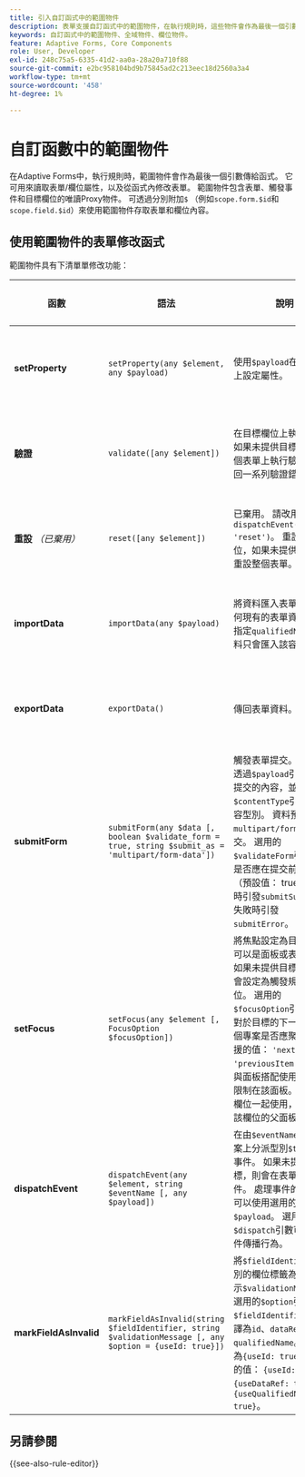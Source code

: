 ```yaml
---
title: 引入自訂函式中的範圍物件
description: 表單支援自訂函式中的範圍物件，在執行規則時，這些物件會作為最後一個引數傳遞至函式。
keywords: 自訂函式中的範圍物件、全域物件、欄位物件。
feature: Adaptive Forms, Core Components
role: User, Developer
exl-id: 248c75a5-6335-41d2-aa0a-28a20a710f88
source-git-commit: e2bc958104bd9b75845ad2c213eec18d2560a3a4
workflow-type: tm+mt
source-wordcount: '458'
ht-degree: 1%

---
```


# 自訂函數中的範圍物件

在Adaptive Forms中，執行規則時，範圍物件會作為最後一個引數傳給函式。 它可用來讀取表單/欄位屬性，以及從函式內修改表單。 範圍物件包含表單、觸發事件和目標欄位的唯讀Proxy物件。 可透過分別附加`$` （例如`scope.form.$id`和`scope.field.$id`）來使用範圍物件存取表單和欄位內容。

## 使用範圍物件的表單修改函式

範圍物件具有下清單單修改功能：

| 函數 | 語法 | 說明 | 程式碼範例 |
|-----------------|--------|-------------|-------------|
| **setProperty** | `setProperty(any $element, any $payload)` | 使用`$payload`在目標欄位上設定屬性。 | [按一下這裡](/help/forms/custom-function-core-components-use-cases.md#show-a-panel-using-the-setproperty-rule)檢視範例。 |
| **驗證** | `validate([any $element])` | 在目標欄位上執行驗證。 如果未提供目標，會在整個表單上執行驗證，並傳回一系列驗證錯誤。 | [按一下這裡](/help/forms/custom-function-core-components-use-cases.md#validate-the-field)檢視範例。 |
| **重設** *（已棄用）* | `reset([any $element])` | 已棄用。 請改用`dispatchEvent($target, 'reset')`。 重設目標欄位，如果未提供目標，則重設整個表單。 | [按一下這裡](/help/forms/custom-function-core-components-use-cases.md#reset-a-panel)檢視範例。 |
| **importData** | `importData(any $payload)` | 將資料匯入表單，取代任何現有的表單資料。 若指定`qualifiedName`，資料只會匯入該容器欄位。 | [按一下這裡](/help/forms/custom-function-core-components-use-cases.md#pre-fill-the-field-with-a-value-when-the-form-loads)檢視範例。 |
| **exportData** | `exportData()` | 傳回表單資料。 | [按一下這裡](/help/forms/custom-function-core-components-use-cases.md#submit-altered-data-to-the-server)檢視範例。 |
| **submitForm** | `submitForm(any $data [, boolean $validate_form = true, string $submit_as = 'multipart/form-data'])` | 觸發表單提交。 您可以透過`$payload`引數指定要提交的內容，並透過`$contentType`引數設定內容型別。 資料預設為`multipart/form-data`提交。 選用的`$validateForm`引數指定是否應在提交前驗證表單（預設值： true）。 成功時引發`submitSuccess`；失敗時引發`submitError`。 | [按一下這裡](/help/forms/custom-function-core-components-use-cases.md#submit-altered-data-to-the-server)檢視範例。 |
| **setFocus** | `setFocus(any $element [, FocusOption $focusOption])` | 將焦點設定為目標欄位，可以是面板或表單欄位。 如果未提供目標，則焦點會設定為觸發規則的欄位。 選用的`$focusOption`引數指定相對於目標的下一個或上一個專案是否應聚焦。 支援的值： `'nextItem'`， `'previousItem'`。 如果與面板搭配使用，導覽會限制在該面板。 如果和欄位一起使用，導覽會在該欄位的父面板中發生。 | [按一下這裡](/help/forms/custom-function-core-components-use-cases.md#set-focus-on-the-specific-field)檢視範例。 |
| **dispatchEvent** | `dispatchEvent(any $element, string $eventName [, any $payload])` | 在由`$eventName`決定的專案上分派型別`$target`的事件。 如果未提供目標，則會在表單上傳送事件。 處理事件的運算式可以使用選用的`$payload`。 選用的`$dispatch`引數可控制事件傳播行為。 | [按一下這裡](/help/forms/custom-function-core-components-use-cases.md#add-or-delete-repeatable-panel-using-the-dispatchevent-property)檢視範例。 |
| **markFieldAsInvalid** | `markFieldAsInvalid(string $fieldIdentifier, string $validationMessage [, any $option = {useId: true}])` | 將`$fieldIdentifier`所識別的欄位標籤為無效並顯示`$validationMessage`。 選用的`$option`引數指定`$fieldIdentifier`是否解譯為`id`、`dataRef`或`qualifiedName`。 預設值為`{useId: true}`。 支援的值： `{useId: true}`、`{useDataRef: true}`、`{useQualifiedName: true}`。 | [按一下這裡](/help/forms/custom-function-core-components-use-cases.md#to-display-a-custom-message-at-the-field-level-and-marking-the-field-as-invalid)檢視範例。 |

## 另請參閱

{{see-also-rule-editor}}

